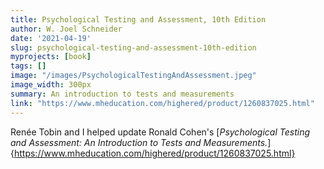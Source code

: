 ```yaml
---
title: Psychological Testing and Assessment, 10th Edition
author: W. Joel Schneider
date: '2021-04-19'
slug: psychological-testing-and-assessment-10th-edition
myprojects: [book]
tags: []
image: "/images/PsychologicalTestingAndAssessment.jpeg"
image_width: 300px
summary: An introduction to tests and measurements
link: "https://www.mheducation.com/highered/product/1260837025.html"
---
```


Renée Tobin and I helped update Ronald Cohen's [*Psychological Testing and Assessment: An Introduction to Tests and Measurements.*]{https://www.mheducation.com/highered/product/1260837025.html}